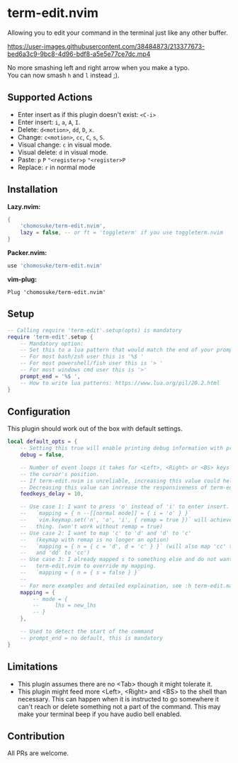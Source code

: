 # term-edit.nvim
Allowing you to edit your command in the terminal just like any other buffer.


https://user-images.githubusercontent.com/38484873/213377673-bed6a3c9-9bc8-4d96-bdf8-a5e5e77ce7dc.mp4


No more smashing left and right arrow when you make a typo.\
You can now smash `h` and `l` instead ;).

## Supported Actions
- Enter insert as if this plugin doesn't exist: `<C-i>`
- Enter insert: `i`, `a`, `A`, `I`.
- Delete: `d<motion>`, `dd`, `D`, `x`.
- Change: `c<motion>`, `cc`, `C`, `s`, `S`.
- Visual change: `c` in visual mode.
- Visual delete: `d` in visual mode.
- Paste: `p` `P` `"<register>p` `"<register>P`
- Replace: `r` in normal mode

## Installation
**Lazy.nvim:**
```lua
{
    'chomosuke/term-edit.nvim',
    lazy = false, -- or ft = 'toggleterm' if you use toggleterm.nvim
}
```
**Packer.nvim:**
```lua
use 'chomosuke/term-edit.nvim'
```
**vim-plug:**
```vim
Plug 'chomosuke/term-edit.nvim'
```

## Setup
```lua
-- Calling require 'term-edit'.setup(opts) is mandatory
require 'term-edit'.setup {
    -- Mandatory option:
    -- Set this to a lua pattern that would match the end of your prompt
    -- For most bash/zsh user this is '%$ '
    -- For most powershell/fish user this is '> '
    -- For most windows cmd user this is '>'
    prompt_end = '%$ ',
    -- How to write lua patterns: https://www.lua.org/pil/20.2.html
}
```

## Configuration
This plugin should work out of the box with default settings.
```lua
local default_opts = {
    -- Setting this true will enable printing debug information with print()
    debug = false,

    -- Number of event loops it takes for <Left>, <Right> or <BS> keys to change
    -- the cursor's position.
    -- If term-edit.nvim is unreliable, increasing this value could help.
    -- Decreasing this value can increase the responsiveness of term-edit.nvim
    feedkeys_delay = 10,

    -- Use case 1: I want to press 'o' instead of 'i' to enter insert.
    --   `mapping = { n --[[normal mode]] = { i = 'o' } }`
    --   `vim.keymap.set('n', 'o', 'i', { remap = true })` will achieve the same
    --   thing. (won't work without remap = true)
    -- Use case 2: I want to map 'c' to 'd' and 'd' to 'c'
    --   (keymap with remap is no longer an option)
    --   `mapping = { n = { c = 'd', d = 'c' } }` (will also map 'cc' to 'dd'
    --   and 'dd' to 'cc')
    -- Use case 3: I already mapped s to something else and do not want
    --   term-edit.nvim to override my mapping.
    --   `mapping = { n = { s = false } }`
    --
    -- For more examples and detailed explaination, see :h term-edit.mapping
    mapping = {
        -- mode = {
        --     lhs = new_lhs
        -- }
    },

    -- Used to detect the start of the command
    -- prompt_end = no default, this is mandatory
}
```

## Limitations
- This plugin assumes there are no \<Tab\> though it might tolerate it.
- This plugin might feed more \<Left\>, \<Right\> and \<BS\> to the shell than necessary. This can happen when it is instructed to go somewhere it can't reach or delete something not a part of the command. This may make your terminal beep if you have audio bell enabled.

## Contribution
All PRs are welcome.
